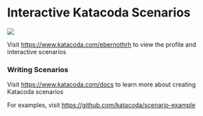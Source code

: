 # Interactive Katacoda Scenarios

[![](http://shields.katacoda.com/katacoda/ebernothrh/count.svg)](https://www.katacoda.com/ebernothrh "Get your profile on Katacoda.com")

Visit https://www.katacoda.com/ebernothrh to view the profile and interactive scenarios

### Writing Scenarios
Visit https://www.katacoda.com/docs to learn more about creating Katacoda scenarios

For examples, visit https://github.com/katacoda/scenario-example
